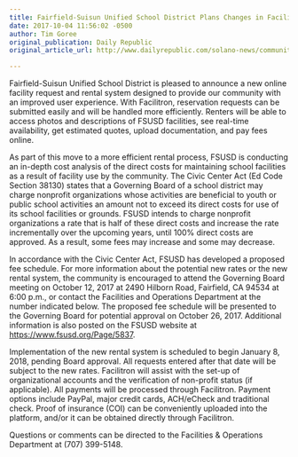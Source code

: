 ```yaml
---
title: Fairfield-Suisun Unified School District Plans Changes in Facility Use Process
date: 2017-10-04 11:56:02 -0500
author: Tim Goree
original_publication: Daily Republic
original_article_url: http://www.dailyrepublic.com/solano-news/community-news-and-views/press-release-fairfield-suisun-unified-school-district-plans-changes-in-facility-use-process/

---
```

Fairfield-Suisun Unified School District is pleased to announce a new online facility request and rental system designed to provide our community with an improved user experience. With Facilitron, reservation requests can be submitted easily and will be handled more efficiently. Renters will be able to access photos and descriptions of FSUSD facilities, see real-time availability, get estimated quotes, upload documentation, and
pay fees online.

As part of this move to a more efficient rental process, FSUSD is conducting an in-depth cost analysis of the direct costs for maintaining school facilities as a result of facility use by the community. The Civic Center Act (Ed Code Section 38130) states that a Governing Board of a school district may charge nonprofit organizations whose activities are beneficial to youth or public school activities an amount not to exceed its direct costs for use of its school facilities or grounds. FSUSD intends to charge nonprofit organizations a rate that is half of these
direct costs and increase the rate incrementally over the upcoming years, until 100% direct costs are approved. As a result, some fees may increase and some may decrease.

In accordance with the Civic Center Act, FSUSD has developed a proposed fee schedule. For more information about the potential new rates or the new rental system, the community is encouraged to attend the Governing Board meeting on October 12, 2017 at 2490 Hilborn Road, Fairfield, CA 94534 at 6:00 p.m., or contact the Facilities and Operations Department at the number indicated below. The proposed fee schedule will be presented to the Governing Board for potential approval on October 26, 2017. Additional information is also posted on the FSUSD website at https://www.fsusd.org/Page/5837.

Implementation of the new rental system is scheduled to begin January 8, 2018, pending Board approval. All requests entered after that date will be subject to the new rates. Facilitron will assist with the set-up of organizational accounts and the verification of non-profit status (if applicable). All payments will be processed through Facilitron. Payment options include PayPal, major credit cards, ACH/eCheck and traditional check. Proof of insurance (COI) can be conveniently uploaded into the platform, and/or it can be obtained directly through Facilitron.

Questions or comments can be directed to the Facilities & Operations Department at (707) 399-5148.
